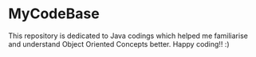 # MyCodeBase

This repository is dedicated to Java codings which helped me familiarise and understand Object Oriented Concepts better. 
Happy coding!! :)
